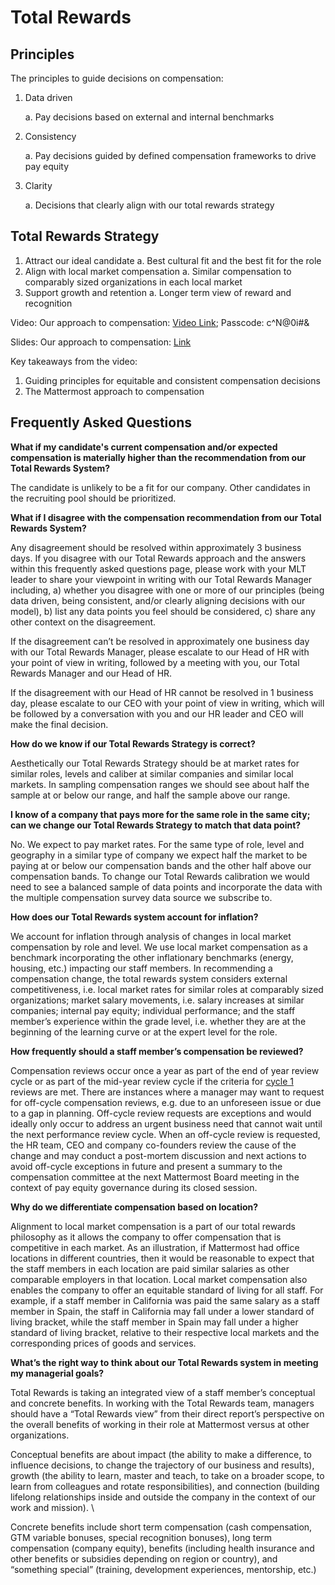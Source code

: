 # Total Rewards

## Principles

The principles to guide decisions on compensation:

1. Data driven

    a. Pay decisions based on external and internal benchmarks
 
2. Consistency

    a. Pay decisions guided by defined compensation frameworks to drive pay equity

3. Clarity

    a. Decisions that clearly align with our total rewards strategy 

## Total Rewards Strategy

1. Attract our ideal candidate 
    a. Best cultural fit and the best fit for the role
2. Align with local market compensation
    a. Similar compensation to comparably sized organizations in each local market
3. Support growth and retention
    a. Longer term view of reward and recognition 

Video: Our approach to compensation: [Video Link](https://mattermost.zoom.us/rec/share/5pATCWceLN1Z_LQuOwtWkscRFybXD8EF-SUFp9rqTgwd3OmljOpqsfEULxiBX0zW.tNwvtB2SP15OlkEU?startTime=1655086943000); Passcode: c^N@0i#&

Slides: Our approach to compensation: [Link](https://docs.google.com/presentation/d/1sktnALj-FUffGE2HgywADwpSvWJRiEYqMrMHLAZihiE/edit?usp=sharing)

Key takeaways from the video:

1. Guiding principles for equitable and consistent compensation decisions
2. The Mattermost approach to compensation

## Frequently Asked Questions

**What if my candidate's current compensation and/or expected compensation is materially higher than the recommendation from our Total Rewards System?**

The candidate is unlikely to be a fit for our company. Other candidates in the recruiting pool should be prioritized. 

**What if I disagree with the compensation recommendation from our Total Rewards System?**

Any disagreement should be resolved within approximately 3 business days. If you disagree with our Total Rewards approach and the answers within this frequently asked questions page, please work with your MLT leader to share your viewpoint in writing with our Total Rewards Manager including, a) whether you disagree with one or more of our principles (being data driven, being consistent, and/or clearly aligning decisions with our model), b) list any data points you feel should be considered, c) share any other context on the disagreement.  
 
If the disagreement can’t be resolved in approximately one business day with our Total Rewards Manager, please escalate to our Head of HR with your point of view in writing, followed by a meeting with you, our Total Rewards Manager and our Head of HR.  
 
If the disagreement with our Head of HR cannot be resolved in 1 business day, please escalate to our CEO with your point of view in writing, which will be followed by a conversation with you and our HR leader and CEO will make the final decision.

**How do we know if our Total Rewards Strategy is correct?**

Aesthetically our Total Rewards Strategy should be at market rates for similar roles, levels and caliber at similar companies and similar local markets. In sampling compensation ranges we should see about half the sample at or below our range, and half the sample above our range. 

**I know of a company that pays more for the same role in the same city; can we change our Total Rewards Strategy to match that data point?**

No. We expect to pay market rates. For the same type of role, level and geography in a similar type of company we expect half the market to be paying at or below our compensation bands and the other half above our compensation bands. To change our Total Rewards calibration we would need to see a balanced sample of data points and incorporate the data with the multiple compensation survey data source we subscribe to. 

**How does our Total Rewards system account for inflation?**

We account for inflation through analysis of changes in local market compensation by role and level. We use local market compensation as a benchmark incorporating the other inflationary benchmarks (energy, housing, etc.) impacting our staff members. In recommending a compensation change, the total rewards system considers external competitiveness, i.e. local market rates for similar roles at comparably sized organizations; market salary movements, i.e. salary increases at similar companies; internal pay equity; individual performance; and the staff member’s experience within the grade level, i.e. whether they are at the beginning of the learning curve or at the expert level for the role. 

**How frequently should a staff member’s compensation be reviewed?**

Compensation reviews occur once a year as part of the end of year review cycle or as part of the mid-year review cycle if the criteria for [cycle 1](https://handbook.mattermost.com/operations/workplace/people/performance-reviews-50/midyear-performance-review-timeline-2020) reviews are met. There are instances where a manager may want to request for off-cycle compensation reviews, e.g. due to an unforeseen issue or due to a gap in planning. Off-cycle review requests are exceptions and would ideally only occur to address an urgent business need that cannot wait until the next performance review cycle. When an off-cycle review is requested, the HR team, CEO and company co-founders review the cause of the change and may conduct a post-mortem discussion and next actions to avoid off-cycle exceptions in future and present a summary to the compensation committee at the next Mattermost Board meeting in the context of pay equity governance during its closed session. 

**Why do we differentiate compensation based on location?**

Alignment to local market compensation is a part of our total rewards philosophy as it allows the company to offer compensation that is competitive in each market. As an illustration, if Mattermost had office locations in different countries, then it would be reasonable to expect that the staff members in each location are paid similar salaries as other comparable employers in that location. Local market compensation also enables the company to offer an equitable standard of living for all staff. For example, if a staff member in California was paid the same salary as a staff member in Spain, the staff in California may fall under a lower standard of living bracket, while the staff member in Spain may fall under a higher standard of living bracket, relative to their respective local markets and the corresponding prices of goods and services.

**What’s the right way to think about our Total Rewards system in meeting my managerial goals?**

Total Rewards is taking an integrated view of a staff member’s conceptual and concrete benefits. In working with the Total Rewards team, managers should have a “Total Rewards view” from their direct report’s perspective on the overall benefits of working in their role at Mattermost versus at other organizations. 

Conceptual benefits are about impact (the ability to make a difference, to influence decisions, to change the trajectory of our business and results), growth (the ability to learn, master and teach, to take on a broader scope, to learn from colleagues and rotate responsibilities), and connection (building lifelong relationships inside and outside the company in the context of our work and mission).  \
 
Concrete benefits include short term compensation (cash compensation, GTM variable bonuses, special recognition bonuses), long term compensation (company equity), benefits (including health insurance and other benefits or subsidies depending on region or country), and “something special” (training, development experiences, mentorship, etc.)  
